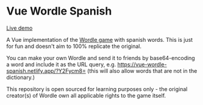 # Vue Wordle Spanish

[Live demo](https://vue-wordle-spanish.netlify.app/)

A Vue implementation of the [Wordle game](https://www.powerlanguage.co.uk/wordle/) with spanish words. This is just for fun and doesn't aim to 100% replicate the original.

You can make your own Wordle and send it to friends by base64-encoding a word and include it as the URL query, e.g. https://vue-wordle-spanish.netlify.app/?Y2Fycm8= (this will also allow words that are not in the dictionary.)

This repository is open sourced for learning purposes only - the original creator(s) of Wordle own all applicable rights to the game itself.
